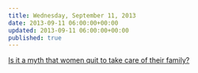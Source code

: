 ```yaml
---
title: Wednesday, September 11, 2013
date: 2013-09-11 06:00:00+00:00
updated: 2013-09-11 06:00:00+00:00
published: true
---
```


[Is it a myth that women quit to take care of their family?](/is-it-a-myth-that-women-quit-to-take-care-of-their-family/)


